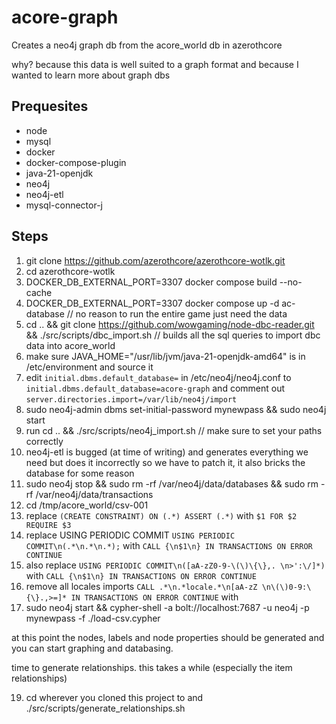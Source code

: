 # acore-graph

Creates a neo4j graph db from the acore_world db in azerothcore

why? because this data is well suited to a graph format and because I wanted to learn more about graph dbs

## Prequesites
- node
- mysql
- docker
- docker-compose-plugin
- java-21-openjdk
- neo4j
- neo4j-etl
- mysql-connector-j

## Steps

1. git clone https://github.com/azerothcore/azerothcore-wotlk.git
2. cd azerothcore-wotlk
3. DOCKER_DB_EXTERNAL_PORT=3307 docker compose build --no-cache
4. DOCKER_DB_EXTERNAL_PORT=3307 docker compose up -d ac-database  // no reason to run the entire game just need the data
5. cd .. && git clone https://github.com/wowgaming/node-dbc-reader.git && ./src/scripts/dbc_import.sh  // builds all the sql queries to import dbc data into acore_world
5. make sure JAVA_HOME="/usr/lib/jvm/java-21-openjdk-amd64" is in /etc/environment and source it
6. edit `initial.dbms.default_database=` in /etc/neo4j/neo4j.conf to `initial.dbms.default_database=acore-graph` and comment out `server.directories.import=/var/lib/neo4j/import`
7. sudo neo4j-admin dbms set-initial-password mynewpass && sudo neo4j start
8. run cd .. && ./src/scripts/neo4j_import.sh  // make sure to set your paths correctly
9. neo4j-etl is bugged (at time of writing) and generates everything we need but does it incorrectly so we have to patch it, it also bricks the database for some reason
10. sudo neo4j stop && sudo rm -rf /var/neo4j/data/databases && sudo rm -rf /var/neo4j/data/transactions
11. cd /tmp/acore_world/csv-001
12. replace `(CREATE CONSTRAINT) ON (.*) ASSERT (.*)` with `$1 FOR $2 REQUIRE $3`
13. replace USING PERIODIC COMMIT `USING PERIODIC COMMIT\n(.*\n.*\n.*);` with `CALL {\n$1\n} IN TRANSACTIONS ON ERROR CONTINUE`
14. also replace `USING PERIODIC COMMIT\n([aA-zZ0-9-\(\)\{\},. \n>':\/]*)` with `CALL {\n$1\n} IN TRANSACTIONS ON ERROR CONTINUE`
15. remove all locales imports `CALL .*\n.*locale.*\n[aA-zZ \n\(\)0-9:\{\}.,>=]* IN TRANSACTIONS ON ERROR CONTINUE` with ` `
18. sudo neo4j start && cypher-shell -a bolt://localhost:7687 -u neo4j -p mynewpass -f ./load-csv.cypher

at this point the nodes, labels and node properties should be generated and you can start graphing and databasing.

time to generate relationships. this takes a while (especially the item relationships)

19. cd wherever you cloned this project to and ./src/scripts/generate_relationships.sh

